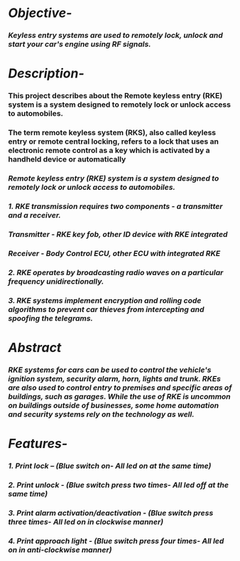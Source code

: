 # *Objective-*

### *Keyless entry systems are used to remotely lock, unlock and start your car's engine using RF signals.*

# *Description-*

### **This project describes about the Remote keyless entry (RKE) system is a system designed to remotely lock or unlock access to automobiles.** 

### **The term remote keyless system (RKS), also called keyless entry or remote central locking, refers to a lock that uses an electronic remote control as a key which is activated by a handheld device or automatically**

### *Remote keyless entry (RKE) system is a system designed to remotely lock or unlock access to automobiles.* 

### *1.	 RKE transmission requires two components - a transmitter and a receiver.* 
### *Transmitter - RKE key fob, other ID device with RKE integrated* 
### *Receiver - Body Control ECU, other ECU with integrated RKE* 
### *2.	 RKE operates by broadcasting radio waves on a particular frequency unidirectionally.* 
### *3.	RKE systems implement encryption and rolling code algorithms to prevent car thieves from intercepting and spoofing the telegrams.* 

# *Abstract*
### *RKE systems for cars can be used to control the vehicle's ignition system, security alarm, horn, lights and trunk. RKEs are also used to control entry to premises and specific areas of buildings, such as garages. While the use of RKE is uncommon on buildings outside of businesses, some home automation and security systems rely on the technology as well.*

# *Features-*

### *1. Print lock – (Blue switch on- All led on at the same time)*

### *2. Print unlock - (Blue switch press two times- All led off at the same time)*

### *3. Print alarm activation/deactivation - (Blue switch press three times- All led on in clockwise manner)*

### *4. Print approach light - (Blue switch press four times- All led on in anti-clockwise manner)*


